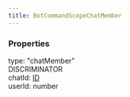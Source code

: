 ```yaml
---
title: BotCommandScopeChatMember
---
```


### Properties

<div class="flex flex-col gap-3"><div><div class="flex gap-2"><div class="font-mono p" id="p_type" data-anchor><span class="font-bold">type</span><span class="opacity-50">:</span> <span>&quot;chatMember&quot;</span></div><div class="flex items-center"><div class="bg-dbt px-1.5 rounded-md select-none text-fgt text-[10px]">DISCRIMINATOR</div></div></div></div><div><div class="flex gap-2"><div class="font-mono p" id="p_chatId" data-anchor><span class="font-bold">chatId</span><span class="opacity-50">:</span> <a href="/types/id"  >ID</a></div></div></div><div><div class="flex gap-2"><div class="font-mono p" id="p_userId" data-anchor><span class="font-bold">userId</span><span class="opacity-50">:</span> <span>number</span></div></div></div></div>

